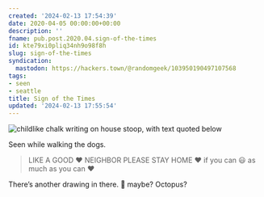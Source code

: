 ```yaml
---
created: '2024-02-13 17:54:39'
date: 2020-04-05 00:00:00+00:00
description: ''
fname: pub.post.2020.04.sign-of-the-times
id: kte79xi0pliq34nh9o98f8h
slug: sign-of-the-times
syndication:
  mastodon: https://hackers.town/@randomgeek/103950190497107568
tags:
- seen
- seattle
title: Sign of the Times
updated: '2024-02-13 17:55:54'
---
```


![childlike chalk writing on house stoop, with text quoted below](assets/img/2020/cover-2020-04-05.jpg "It's chalk on steps. I did what I could with the emojis.")

Seen while walking the dogs.

> LIKE A GOOD :heart: NEIGHBOR PLEASE STAY HOME :heart: if you can
> :smiley: as much as you can :heart:

There’s another drawing in there. :balloon: maybe? Octopus?